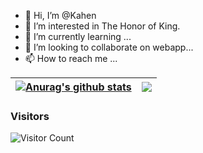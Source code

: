 - 👋 Hi, I’m @Kahen
- 👀 I’m interested in The Honor of King.
- 🌱 I’m currently learning  ...
- 💞️ I’m looking to collaborate on webapp...
- 📫 How to reach me ...

| <a href="https://github.com/anuraghazra/github-readme-stats"><img align="center" src="https://github-readme-stats.vercel.app/api?username=kahen&show_icons=true&count_private=true&include_all_commits=true&bg_color=30,e96443,904e95&title_color=fff&text_color=fff&hide_border=true" alt="Anurag's github stats" /></a> | <a href="https://github.com/anuraghazra/github-readme-stats&hide_border=true"><img align="center" src="https://github-readme-stats.vercel.app/api/top-langs/?username=kahen&layout=compact&bg_color=30,e96443,904e95&title_color=fff&text_color=fff&hide_border=true" /></a> |
| ------------- | ------------- |

### Visitors
![Visitor Count](https://profile-counter.glitch.me/acmenlt/count.svg)
